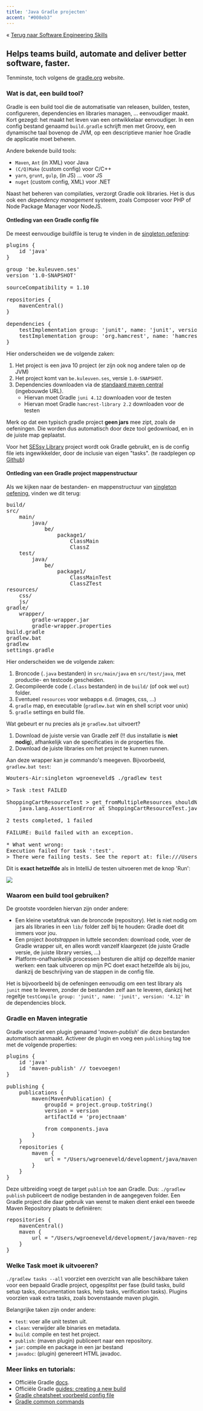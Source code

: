```yaml
---
title: 'Java Gradle projecten'
accent: "#008eb3"
---
```


&laquo;&nbsp;[Terug naar Software Engineering Skills](/teaching/ses)<br/>

## Helps teams build, automate and deliver better software, faster.

Tenminste, toch volgens de [gradle.org](https://gradle.org) website.

### Wat is dat, een build tool?

Gradle is een build tool die de automatisatie van releasen, builden, testen, configureren, dependencies en libraries managen, ... eenvoudiger maakt. Kort gezegd: het maakt het leven van een ontwikkelaar eenvoudiger. In een config bestand genaamd `build.gradle` schrijft men met Groovy, een dynamische taal bovenop de JVM, op een descriptieve manier hoe Gradle de applicatie moet beheren. 

Andere bekende build tools:

- `Maven`, `Ant` (in XML) voor Java
- `(C/Q)Make` (custom config) voor C/C++
- `yarn`, `grunt`, `gulp`, (in JS) ... voor JS
- `nuget` (custom config, XML) voor .NET

Naast het beheren van compilaties, verzorgt Gradle ook libraries. Het is dus ook een _dependency management_ systeem, zoals Composer voor PHP of Node Package Manager voor NodeJS. 

#### Ontleding van een Gradle config file

De meest eenvoudige buildfile is terug te vinden in de [singleton oefening](/teaching/ses/singleton.zip):

<pre>
plugins {
    id 'java'
}

group 'be.kuleuven.ses'
version '1.0-SNAPSHOT'

sourceCompatibility = 1.10

repositories {
    mavenCentral()
}

dependencies {
    testImplementation group: 'junit', name: 'junit', version: '4.12'
    testImplementation group: 'org.hamcrest', name: 'hamcrest-library', version: '2.2'
}
</pre>

Hier onderscheiden we de volgende zaken:

1. Het project is een java 10 project (er zijn ook nog andere talen op de JVM)
2. Het project komt van `be.kuleuven.ses`, versie `1.0-SNAPSHOT`.
3. Dependencies downloaden via de [standaard maven central](https://mvnrepository.com/repos/central) (ingebouwde URL).
    - Hiervan moet Gradle `juni 4.12` downloaden voor de testen
    - Hiervan moet Gradle `hamcrest-library 2.2` downloaden voor de testen

Merk op dat een typisch gradle project **geen jars** mee zipt, zoals de oefeningen. Die worden dus automatisch door deze tool gedownload, en in de juiste map geplaatst. 

Voor het [SESsy Library](/teaching/ses/sessy) project wordt ook Gradle gebruikt, en is de config file iets ingewikkelder, door de inclusie van eigen "tasks". (te raadplegen op <i class='fa fa-github'></i> [Github](https://github.com/KULeuven-Diepenbeek/sessylibrary/blob/master/build.gradle))

#### Ontleding van een Gradle project mappenstructuur

Als we kijken naar de bestanden- en mappenstructuur van [singleton oefening](/teaching/ses/singleton.zip), vinden we dit terug:

<pre>
build/
src/
    main/
        java/
            be/
                package1/
                    ClassMain
                    ClassZ
    test/
        java/
            be/
                package1/
                    ClassMainTest
                    ClassZTest
resources/
    css/
    js/
gradle/
    wrapper/
        gradle-wrapper.jar
        gradle-wrapper.properties
build.gradle
gradlew.bat
gradlew
settings.gradle
</pre>

Hier onderscheiden we de volgende zaken:

1. Broncode (`.java` bestanden) in `src/main/java` en `src/test/java`, met productie- en testcode gescheiden. 
2. Gecompileerde code (`.class` bestanden) in de `build/` (of ook wel `out`) folder.
2. Eventueel `resources` voor webapps e.d. (images, css, ...)
3. `gradle` map, en executable (`gradlew.bat` win en shell script voor unix)
4. `gradle` settings en build file.

Wat gebeurt er nu precies als je `gradlew.bat` uitvoert? 

1. Download de juiste versie van Gradle zelf (!! dus installatie is **niet nodig**), afhankelijk van de specificaties in de properties file.
2. Download de juiste libraries om het project te kunnen runnen. 

Aan deze wrapper kan je commando's meegeven. Bijvoorbeeld, `gradlew.bat test`:

<pre>
Wouters-Air:singleton wgroeneveld$ ./gradlew test

> Task :test FAILED

ShoppingCartResourceTest > get_fromMultipleResources_shouldNotIncreaseDBHandleVarCount FAILED
    java.lang.AssertionError at ShoppingCartResourceTest.java:25

2 tests completed, 1 failed

FAILURE: Build failed with an exception.

* What went wrong:
Execution failed for task ':test'.
> There were failing tests. See the report at: file:///Users/jefklak/development/brainbaking/content/teaching/ses/singleton/build/reports/tests/test/index.html
</pre>

Dit is **exact hetzelfde** als in IntelliJ de testen uitvoeren met de knop 'Run':

<img src="/img/teaching/ses/intellij_run_test.png" />

### Waarom een build tool gebruiken?

De grootste voordelen hiervan zijn onder andere:

- Een kleine voetafdruk van de broncode (repository). Het is niet nodig om jars als libraries in een `lib/` folder zelf bij te houden: Gradle doet dit immers voor jou. 
- Een project _bootstrappen_ in luttele seconden: download code, voer de Gradle wrapper uit, en alles wordt vanzelf klaargezet (de juiste Gradle versie, de juiste library versies, ...)
- Platform-onafhankelijk processen besturen die altijd op dezelfde manier werken: een taak uitvoeren op mijn PC doet exact hetzelfde als bij jou, dankzij de beschrijving van de stappen in de config file. 

Het is bijvoorbeeld bij de oefeningen eenvoudig om een test library als `junit` mee te leveren, zonder de bestanden zelf aan te leveren, dankzij het regeltje `testCompile group: 'junit', name: 'junit', version: '4.12'` in de dependencies block. 

### Gradle en Maven integratie

Gradle voorziet een plugin genaamd '_maven-publish_' die deze bestanden automatisch aanmaakt. Activeer de plugin en voeg een `publishing` tag toe met de volgende properties:

<pre>
plugins {
    id 'java'
    id 'maven-publish' // toevoegen!
}

publishing {
    publications {
        maven(MavenPublication) {
            groupId = project.group.toString()
            version = version
            artifactId = 'projectnaam'

            from components.java
        }
    }
    repositories {
        maven {
            url = "/Users/wgroeneveld/development/java/maven-repo"
        }
    }
}
</pre>

Deze uitbreiding voegt de target `publish` toe aan Gradle. Dus: `./gradlew publish` publiceert de nodige bestanden in de aangegeven folder. Een Gradle project die daar gebruik van wenst te maken dient enkel een tweede Maven Repository plaats te definiëren:

<pre>
repositories {
    mavenCentral()
    maven {
        url = "/Users/wgroeneveld/development/java/maven-repo"
    }
}
</pre>

### Welke Task moet ik uitvoeren?

`./gradlew tasks --all` voorziet een overzicht van alle beschikbare taken voor een bepaald Gradle project, opgesplitst per fase (build tasks, build setup tasks, documentation tasks, help tasks, verification tasks). Plugins voorzien vaak extra tasks, zoals bovenstaande maven plugin. 

Belangrijke taken zijn onder andere:

- `test`: voer alle unit testen uit.
- `clean`: verwijder alle binaries en metadata.
- `build`: compile en test het project.
- `publish`: (maven plugin) publiceert naar een repository.
- `jar`: compile en package in een jar bestand
- `javadoc`: (plugin) genereert HTML javadoc.

### Meer links en tutorials:

- Officiële Gradle [docs](https://docs.gradle.org/current/userguide/userguide.html).
- Officiële Gradle [guides: creating a new build](https://guides.gradle.org/creating-new-gradle-builds/)
- [Gradle cheatsheet voorbeeld config file](https://gist.github.com/jahe/59557d507f43574b0d96)
- [Gradle common commands](https://www.polyglotdeveloper.com/cheatsheet/2015-01-08-Gradle-cheatsheet/)